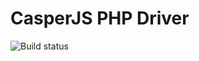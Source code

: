 # CasperJS PHP Driver
![Build status](https://travis-ci.org/DiceHoldingsInc/casperjs-php-driver.svg?branch=master)
